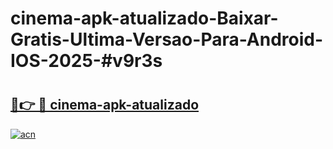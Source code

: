 # cinema-apk-atualizado-Baixar-Gratis-Ultima-Versao-Para-Android-IOS-2025-#v9r3s

# <h2><a href="https://ainizakaria.my?title=cinema-apk-atualizado&ref=24M">🔗👉 🔴 cinema-apk-atualizado</a></h2>

[![acn](https://github.com/user-attachments/assets/0f9c940e-d8b0-45ae-aac7-cd30a18b3e1c)](https://ainizakaria.my?title=cinema-apk-atualizado&ref=24M)

